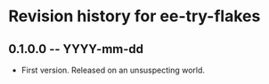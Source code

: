 # Revision history for ee-try-flakes

## 0.1.0.0 -- YYYY-mm-dd

* First version. Released on an unsuspecting world.
